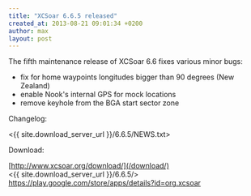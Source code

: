 ```yaml
---
title: "XCSoar 6.6.5 released"
created_at: 2013-08-21 09:01:34 +0200
author: max
layout: post
---
```


The fifth maintenance release of XCSoar 6.6 fixes various minor bugs:

* fix for home waypoints longitudes bigger than 90 degrees (New Zealand)
* enable Nook's internal GPS for mock locations
* remove keyhole from the BGA start sector zone

Changelog:

  <{{ site.download_server_url }}/6.6.5/NEWS.txt>

Download:

 [http://www.xcsoar.org/download/](/download/)  
 <{{ site.download_server_url }}/6.6.5/>  
 <https://play.google.com/store/apps/details?id=org.xcsoar>

